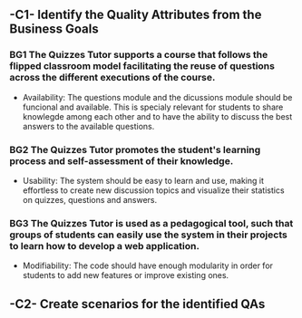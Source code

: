 ## -C1- Identify the Quality Attributes from the Business Goals

### BG1 The Quizzes Tutor supports a course that follows the flipped classroom model facilitating the reuse of questions across the different executions of the course.
- Availability: The questions module and the dicussions module should be funcional and available. This is specialy relevant for students to share knowlegde among each other and to have the ability to discuss the best answers to the available questions.

### BG2 The Quizzes Tutor promotes the student's learning process and self-assessment of their knowledge.
- Usability: The system should be easy to learn and use, making it effortless to create new discussion topics and visualize their statistics on quizzes, questions and answers.

### BG3 The Quizzes Tutor is used as a pedagogical tool, such that groups of students can easily use the system in their projects to learn how to develop a web application.
- Modifiability: The code should have enough modularity in order for students to add new features or improve existing ones.


## -C2- Create scenarios for the identified QAs

